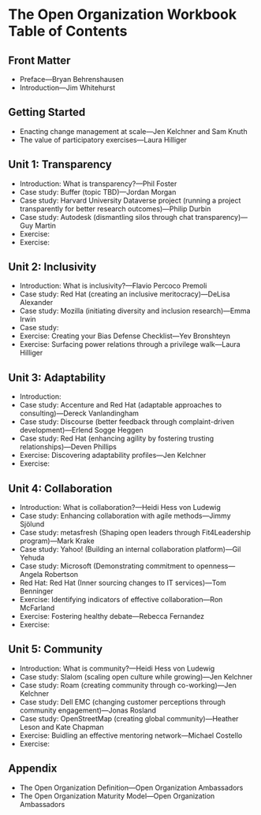 # The Open Organization Workbook Table of Contents

## Front Matter

- Preface—Bryan Behrenshausen
- Introduction—Jim Whitehurst

## Getting Started

- Enacting change management at scale—Jen Kelchner and Sam Knuth
- The value of participatory exercises—Laura Hilliger

## Unit 1: Transparency

- Introduction: What is transparency?—Phil Foster
- Case study: Buffer (topic TBD)—Jordan Morgan
- Case study: Harvard University Dataverse project (running a project transparently for better research outcomes)—Philip Durbin
- Case study: Autodesk (dismantling silos through chat transparency)—Guy Martin
- Exercise: 
- Exercise: 

## Unit 2: Inclusivity

- Introduction: What is inclusivity?—Flavio Percoco Premoli
- Case study: Red Hat (creating an inclusive meritocracy)—DeLisa Alexander
- Case study: Mozilla (initiating diversity and inclusion research)—Emma Irwin
- Case study: 
- Exercise: Creating your Bias Defense Checklist—Yev Bronshteyn
- Exercise: Surfacing power relations through a privilege walk—Laura Hilliger

## Unit 3: Adaptability

- Introduction: 
- Case study: Accenture and Red Hat (adaptable approaches to consulting)—Dereck Vanlandingham
- Case study: Discourse (better feedback through complaint-driven development)—Erlend Sogge Heggen
- Case study: Red Hat (enhancing agility by fostering trusting relationships)—Deven Phillips
- Exercise: Discovering adaptability profiles—Jen Kelchner
- Exercise: 

## Unit 4: Collaboration

- Introduction: What is collaboration?—Heidi Hess von Ludewig
- Case study: Enhancing collaboration with agile methods—Jimmy Sjölund
- Case study: metasfresh (Shaping open leaders through Fit4Leadership program)—Mark Krake
- Case study: Yahoo! (Building an internal collaboration platform)—Gil Yehuda
- Case study: Microsoft (Demonstrating commitment to openness—Angela Robertson
- Red Hat: Red Hat (Inner sourcing changes to IT services)—Tom Benninger
- Exercise: Identifying indicators of effective collaboration—Ron McFarland
- Exercise: Fostering healthy debate—Rebecca Fernandez
- Exercise: 

## Unit 5: Community

- Introduction: What is community?—Heidi Hess von Ludewig
- Case study: Slalom (scaling open culture while growing)—Jen Kelchner
- Case study: Roam (creating community through co-working)—Jen Kelchner
- Case study: Dell EMC (changing customer perceptions through community engagement)—Jonas Rosland
- Case study: OpenStreetMap (creating global community)—Heather Leson and Kate Chapman
- Exercise: Buidling an effective mentoring network—Michael Costello
- Exercise: 

## Appendix

- The Open Organization Definition—Open Organization Ambassadors
- The Open Organization Maturity Model—Open Organization Ambassadors
